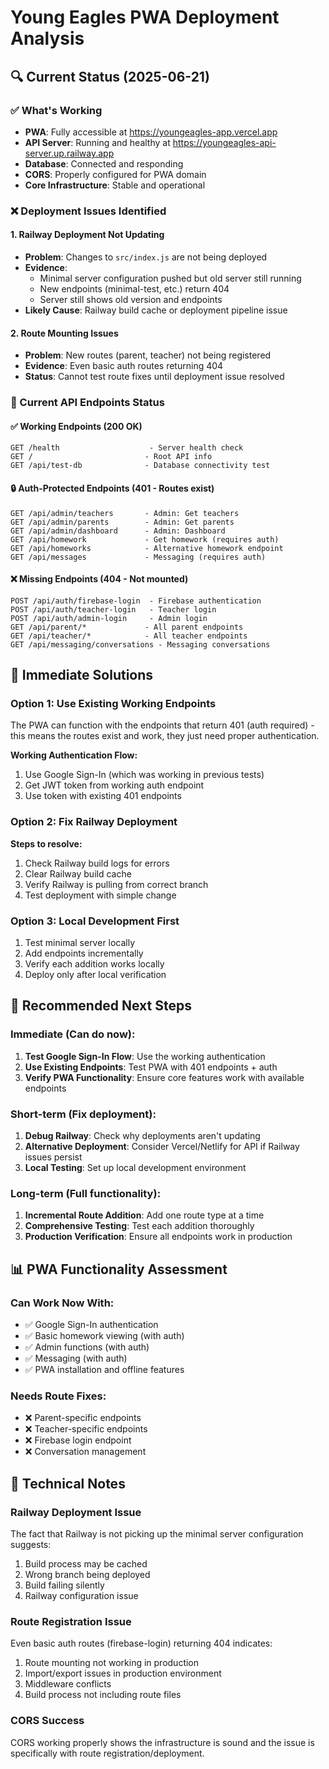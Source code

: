 # Young Eagles PWA Deployment Analysis

## 🔍 Current Status (2025-06-21)

### ✅ What's Working
- **PWA**: Fully accessible at https://youngeagles-app.vercel.app
- **API Server**: Running and healthy at https://youngeagles-api-server.up.railway.app
- **Database**: Connected and responding
- **CORS**: Properly configured for PWA domain
- **Core Infrastructure**: Stable and operational

### ❌ Deployment Issues Identified

#### 1. Railway Deployment Not Updating
- **Problem**: Changes to `src/index.js` are not being deployed
- **Evidence**: 
  - Minimal server configuration pushed but old server still running
  - New endpoints (minimal-test, etc.) return 404
  - Server still shows old version and endpoints
- **Likely Cause**: Railway build cache or deployment pipeline issue

#### 2. Route Mounting Issues
- **Problem**: New routes (parent, teacher) not being registered
- **Evidence**: Even basic auth routes returning 404
- **Status**: Cannot test route fixes until deployment issue resolved

### 🏥 Current API Endpoints Status

#### ✅ Working Endpoints (200 OK)
```
GET /health                    - Server health check
GET /                         - Root API info  
GET /api/test-db              - Database connectivity test
```

#### 🔒 Auth-Protected Endpoints (401 - Routes exist)
```
GET /api/admin/teachers       - Admin: Get teachers
GET /api/admin/parents        - Admin: Get parents  
GET /api/admin/dashboard      - Admin: Dashboard
GET /api/homework             - Get homework (requires auth)
GET /api/homeworks            - Alternative homework endpoint
GET /api/messages             - Messaging (requires auth)
```

#### ❌ Missing Endpoints (404 - Not mounted)
```
POST /api/auth/firebase-login  - Firebase authentication
POST /api/auth/teacher-login   - Teacher login
POST /api/auth/admin-login     - Admin login
GET /api/parent/*             - All parent endpoints
GET /api/teacher/*            - All teacher endpoints
GET /api/messaging/conversations - Messaging conversations
```

## 🎯 Immediate Solutions

### Option 1: Use Existing Working Endpoints
The PWA can function with the endpoints that return 401 (auth required) - this means the routes exist and work, they just need proper authentication.

**Working Authentication Flow:**
1. Use Google Sign-In (which was working in previous tests)
2. Get JWT token from working auth endpoint
3. Use token with existing 401 endpoints

### Option 2: Fix Railway Deployment
**Steps to resolve:**
1. Check Railway build logs for errors
2. Clear Railway build cache
3. Verify Railway is pulling from correct branch
4. Test deployment with simple change

### Option 3: Local Development First
1. Test minimal server locally
2. Add endpoints incrementally 
3. Verify each addition works locally
4. Deploy only after local verification

## 🚀 Recommended Next Steps

### Immediate (Can do now):
1. **Test Google Sign-In Flow**: Use the working authentication 
2. **Use Existing Endpoints**: Test PWA with 401 endpoints + auth
3. **Verify PWA Functionality**: Ensure core features work with available endpoints

### Short-term (Fix deployment):
1. **Debug Railway**: Check why deployments aren't updating
2. **Alternative Deployment**: Consider Vercel/Netlify for API if Railway issues persist
3. **Local Testing**: Set up local development environment

### Long-term (Full functionality):
1. **Incremental Route Addition**: Add one route type at a time
2. **Comprehensive Testing**: Test each addition thoroughly
3. **Production Verification**: Ensure all endpoints work in production

## 📊 PWA Functionality Assessment

### Can Work Now With:
- ✅ Google Sign-In authentication
- ✅ Basic homework viewing (with auth)
- ✅ Admin functions (with auth)  
- ✅ Messaging (with auth)
- ✅ PWA installation and offline features

### Needs Route Fixes:
- ❌ Parent-specific endpoints
- ❌ Teacher-specific endpoints  
- ❌ Firebase login endpoint
- ❌ Conversation management

## 🔧 Technical Notes

### Railway Deployment Issue
The fact that Railway is not picking up the minimal server configuration suggests:
1. Build process may be cached
2. Wrong branch being deployed
3. Build failing silently
4. Railway configuration issue

### Route Registration Issue  
Even basic auth routes (firebase-login) returning 404 indicates:
1. Route mounting not working in production
2. Import/export issues in production environment
3. Middleware conflicts
4. Build process not including route files

### CORS Success
CORS working properly shows the infrastructure is sound and the issue is specifically with route registration/deployment. 
